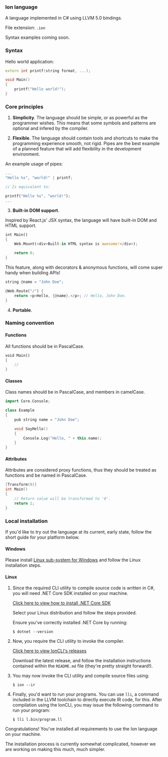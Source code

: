 ### Ion language

A language implemented in C# using LLVM 5.0 bindings.

File extension: `.ion`

Syntax examples coming soon.

### Syntax

Hello world application:

```cpp
extern int printf(string format, ...);

void Main()
{
    printf("Hello world!");
}
```

### Core principles

1. **Simplicity**. The language should be simple, or as powerful as the programmer wishes. This means that some symbols and patterns are optional and infered by the compiler.

2. **Flexible**. The language should contain tools and shortcuts to make the programming experience smooth, not rigid. Pipes are the best example of a planned feature that will add flexibility in the development environment.

An example usage of pipes:

```rust
...
"Hello %s", "world!" | printf;

// Is equivalent to:

printf("Hello %s", "world!");
...
```
3. **Built-in DOM support**.

Inspired by React.js' JSX syntax, the language will have built-in DOM and HTML support.

```rust
int Main() 
{
    Web.Mount(<div>Built-in HTML syntax is awesome!</div>);

    return 0;
}
```

This feature, along with decorators & anonymous functions, will come super handy when building APIs!

```rust
string @name = "John Doe";

@Web.Route("/") {
    return <p>Hello, {@name}.</p>; // Hello, John Doe.
}
```

4. **Portable**.

### Naming convention

#### Functions

All functions should be in PascalCase.

```rust
void Main()
{
    //
}
```

#### Classes

Class names should be in PascalCase, and members in camelCase.

```cpp
import Core.Console;

class Example
{
    pub string name = "John Doe";

    void SayHello()
    {
        Console.Log("Hello, " + this.name);
    }
}
```

#### Attributes

Attributes are considered proxy functions, thus they should be treated as functions and be named in PascalCase.

```c
[Transform(0)]
int Main()
{
    // Return value will be transformed to '0'.
    return 1;
}
```

### Local installation

If you'd like to try out the language at its current, early state, follow the short guide for your platform below.

#### Windows

Please install [Linux sub-system for Windows](https://docs.microsoft.com/en-us/windows/wsl/install-win10) and follow the Linux installation steps.

#### Linux

1. Since the required CLI utility to compile source code is written in C#, you will need .NET Core SDK installed on your machine.

    [Click here to view how to install .NET Core SDK](https://dotnet.microsoft.com/download/linux-package-manager/ubuntu16-04/sdk-current)

    Select your Linux distribution and follow the steps provided.

    Ensure you've correctly installed .NET Core by running:

    ```shell
    $ dotnet --version
    ```

2. Now, you require the CLI utility to invoke the compiler.

    [Click here to view IonCLI's releases](https://github.com/IonLanguage/Ion.CLI/releases)

    Download the latest release, and follow the installation instructions contained within the `README.md` file (they're pretty straight forward!).

3. You may now invoke the CLI utility and compile source files using:

    ```shell
    $ ion --ir
    ```

4. Finally, you'd want to run your programs. You can use `lli`, a command included in the LLVM toolchain to directly execute IR code, for this. After compilation using the IonCLI, you may issue the following command to run your program:

    ```shell
    $ lli l.bin/program.ll
    ```

Congratulations! You've installed all requirements to use the Ion language on your machine.

The installation process is currently somewhat complicated, however we are working on making this much, much simpler.
